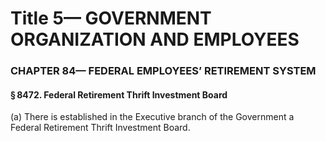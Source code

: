 
# Title 5— GOVERNMENT ORGANIZATION AND EMPLOYEES
### CHAPTER 84— FEDERAL EMPLOYEES’ RETIREMENT SYSTEM
#### § 8472. Federal Retirement Thrift Investment Board

(a) There is established in the Executive branch of the Government a Federal Retirement Thrift Investment Board.
